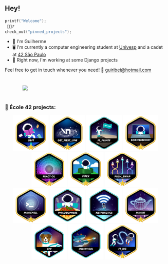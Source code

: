 ## Hey!

```C
printf("Welcome");
 🙋🏻‍♂️
check_out("pinned_projects");
``` 
- 👾 I'm Guilherme
- 🖥️ I'm currently a computer engineering student at [Univesp](https://univesp.br/) and a cadet at [42 São Paulo](https://www.42sp.org.br/)
- 🔭 Right now, I'm working at some Django projects


Feel free to get in touch whenever you need! 📧 guiribei@hotmail.com
#
<!--
### 🚀 Skills:

<div align="center">

<img src="https://cdn.jsdelivr.net/gh/devicons/devicon/icons/bash/bash-original.svg" width="75" height="75"><br><sub>BASH</sub> | <img src="https://cdn.jsdelivr.net/gh/devicons/devicon/icons/c/c-line.svg" width="75" height="75"><br><sub>C</sub> | <img src="https://cdn.jsdelivr.net/gh/devicons/devicon/icons/cplusplus/cplusplus-line.svg" width="75" height="75"><br><sub>C++</sub> | <img src="https://cdn.jsdelivr.net/gh/devicons/devicon/icons/docker/docker-original.svg" width="75" height="75"><br><sub>Docker</sub>| <img src="https://cdn.jsdelivr.net/gh/devicons/devicon/icons/linux/linux-original.svg" width="75" height="75"><br><sub>Linux</sub> | <img src="https://cdn.jsdelivr.net/gh/devicons/devicon/icons/python/python-original-wordmark.svg" width="75" height="75"><br><sub>Python</sub> 
:---: | :---: | :---: | :---: | :---: | :---: |
</div>
-->
‎ ‎ ‎ ‎ ‎ ‎ ‎ ‎ ‎ ‎ ‎ ‎‎ ‎ ‎ ‎<img src="https://skillicons.dev/icons?i=cpp,django,docker,git,java,kafka,kubernetes,linux,postgres,python,spring,html,css,js,ts&theme=dark">‎ ‎ ‎ ‎ ‎ ‎ ‎ ‎ ‎ ‎ ‎ ‎ 

#

### 🔨 École 42 projects:
<!--
<div align="center">

[![Libft](https://github.com/guiribei/guiribei/blob/main/42_badges/libftm.png)](https://github.com/Guiribei/kind-of-libc)
[![GNL](https://github.com/guiribei/guiribei/blob/main/42_badges/get_next_linem.png)](https://github.com/Guiribei/backslash-n)
[![ft_printf](https://github.com/guiribei/guiribei/blob/main/42_badges/ft_printfe.png)](https://github.com/Guiribei/printf-else)
[![B2B](https://github.com/guiribei/guiribei/blob/main/42_badges/born2berootm.png)](https://github.com/Guiribei/primitive-server)
[![fract-ol](https://github.com/guiribei/guiribei/blob/main/42_badges/fract-olm.png)](https://github.com/Guiribei/fractals-everywhere)
[![pipex](https://github.com/guiribei/guiribei/blob/main/42_badges/pipexm.png)](https://github.com/Guiribei/a-plumber-myself)
[![push_swap](https://github.com/guiribei/guiribei/blob/main/42_badges/push_swapm.png)](https://github.com/Guiribei/time-to-sort)
[![minishell](https://github.com/guiribei/guiribei/blob/main/42_badges/minishellm.png)](https://github.com/Guiribei/my_shell)
[![philosophers](https://github.com/guiribei/guiribei/blob/main/42_badges/philosopherse.png)](https://github.com/Guiribei/dining-philosophers-problem)
[![netpractice](https://github.com/guiribei/guiribei/blob/main/42_badges/netpracticee.png)](https://github.com/Guiribei/ipv4_adressing)
[![minirt](https://github.com/guiribei/guiribei/blob/main/42_badges/minirtm.png)](https://github.com/Guiribei/minirt)
[![cpp](https://github.com/guiribei/guiribei/blob/main/42_badges/cppe.png)](https://github.com/Guiribei/cpp)

</div>
-->

<div align="center" >
  <a href="https://github.com/Guiribei/kind-of-libc" target="_blank" style="text-decoration: none">
    <img src="https://github.com/guiribei/guiribei/blob/main/42_badges/libftm.png" alt="Libft" width="110" height="110">
  </a>
  <a href="https://github.com/Guiribei/backslash-n" target="_blank" style="text-decoration: none">
    <img src="https://github.com/guiribei/guiribei/blob/main/42_badges/get_next_linem.png" alt="Get Next Line" width="110" height="110">
  </a>
  <a href="https://github.com/Guiribei/printf-else" target="_blank" style="text-decoration: none">
    <img src="https://github.com/guiribei/guiribei/blob/main/42_badges/ft_printfe.png" alt="Printf" width="110" height="110">
  </a>
  <a href="https://github.com/Guiribei/primitive-server" target="_blank" style="text-decoration: none">
    <img src="https://github.com/guiribei/guiribei/blob/main/42_badges/born2berootm.png" alt="Born2BeRoot" width="110" height="110">
  </a>
  <a href="https://github.com/Guiribei/fractals-everywhere" target="_blank" style="text-decoration: none">
    <img src="https://github.com/guiribei/guiribei/blob/main/42_badges/fract-olm.png" alt="Fractol" width="110" height="110">
  </a>
  <a href="https://github.com/Guiribei/a-plumber-myself" target="_blank" style="text-decoration: none">
    <img src="https://github.com/guiribei/guiribei/blob/main/42_badges/pipexm.png" alt="Pipex" width="110" height="110">
  </a>
  <a href="https://github.com/Guiribei/time-to-sort" target="_blank" style="text-decoration: none">
    <img src="https://github.com/guiribei/guiribei/blob/main/42_badges/push_swapm.png" alt="Push_Swap" width="110" height="110">
  </a>
 <br>
  <a href="https://github.com/Guiribei/my_shell" target="_blank" style="text-decoration: none">
    <img src="https://github.com/guiribei/guiribei/blob/main/42_badges/minishellm.png" alt="Minishell" width="110" height="110">
  </a>
  <a href="https://github.com/Guiribei/dining-philosophers-problem" target="_blank" style="text-decoration: none">
    <img src="https://github.com/guiribei/guiribei/blob/main/42_badges/philosopherse.png" alt="Philosophers" width="110" height="110">
  </a>
  <a href="https://github.com/Guiribei/ipv4_adressing" target="_blank" style="text-decoration: none">
    <img src="https://github.com/guiribei/guiribei/blob/main/42_badges/netpracticee.png" alt="Net_Practice" width="110" height="110">
  </a>
  <a href="https://github.com/Guiribei/minirt" target="_blank" style="text-decoration: none">
    <img src="https://github.com/guiribei/guiribei/blob/main/42_badges/minirtm.png" alt="MiniRT" width="110" height="110">
  </a>
  <a href="https://github.com/Guiribei/cpp" target="_blank" style="text-decoration: none">
    <img src="https://github.com/guiribei/guiribei/blob/main/42_badges/cppe.png" alt="CPP" width="110" height="110">
  </a>
 <a href="https://github.com/Guiribei/Inception" target="_blank" style="text-decoration: none">
    <img src="https://github.com/guiribei/guiribei/blob/main/42_badges/inceptione.png" alt="CPP" width="110" height="110">
  </a>
 <a href="https://github.com/Guiribei/ft_irc" target="_blank" style="text-decoration: none">
    <img src="https://github.com/guiribei/guiribei/blob/main/42_badges/ft_ircm.png" alt="CPP" width="110" height="110">
  </a>
</div>
